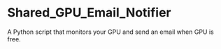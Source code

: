 # Shared_GPU_Email_Notifier
A Python script that monitors your GPU and send an email when GPU is free.
